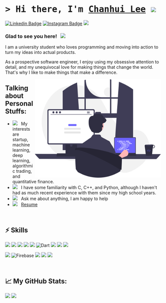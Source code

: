 # <samp>&gt; Hi there, I'm <a href="https://www.linkedin.com/in/chanhui-lee/" target="_blank">Chanhui Lee</a> <img src="https://media.giphy.com/media/hvRJCLFzcasrR4ia7z/giphy.gif" width="25"> </samp>

[![Linkedin Badge](https://img.shields.io/badge/-LinkedIn-0e76a8?style=flat-square&logo=Linkedin&logoColor=white)](https://www.linkedin.com/in/chanhui-lee/)
[![Instagram Badge](https://img.shields.io/badge/-Instagram-e4405f?style=flat-square&logo=Instagram&logoColor=white)](https://www.instagram.com/loup__daniel/)
<a href="loupdaniel12@gmail.com" target="_blank"><img src="https://img.shields.io/badge/Gmail-EA4335?style=flat-square&logo=Gmail&logoColor=white"/></a>


### Glad to see you here! &nbsp; ![](https://visitor-badge.glitch.me/badge?page_id=Gapur.Gapur)

I am a university student who loves programming and moving into action to turn my ideas into actual products.

As a prospective software engineer, I enjoy using my obsessive attention to detail, and my unequivocal love for making things that change the world. That's why I like to make things that make a difference.

<img align="right" alt="GIF" src="https://raw.githubusercontent.com/loupdaniel/loupdaniel/5ad33c456827b0876e47e150ea6431758f36069b/assets/programming.svg" width="408" height="318" />
  
  

## **Talking about Personal Stuffs:**

- <img src="https://github.com/Gapur/Gapur/blob/main/assets/developer.gif?raw=true" width="21" />&nbsp;&nbsp; My interests are startup, machine learning, deep learning, algorithmic trading, and quantitative finance.
- <img src="https://github.com/Gapur/Gapur/blob/main/assets/lightning.gif?raw=true" width="21" />&nbsp;&nbsp; I have some familiarity with C, C++, and Python, although I haven't had as much recent experience with them since my high school years.
- <img src="https://github.com/Gapur/Gapur/blob/main/assets/message.gif?raw=true" width="21" />&nbsp;&nbsp; Ask me about anything, I am happy to help
- <img src="https://github.com/Gapur/Gapur/blob/main/assets/doc.gif?raw=true" width="21" />&nbsp;&nbsp; [Resume](https://drive.google.com/file/d/1kMIpv0-7zHIguTAkrenZ2jpQsOva_K1F/view?usp=sharing)

</br>

## **⚡ Skills**
<img src="https://img.shields.io/badge/html5-E34F26?style=for-the-badge&logo=html5&logoColor=white"> <img src="https://img.shields.io/badge/css3-1572B6?style=for-the-badge&logo=css3&logoColor=white"> <img src="https://img.shields.io/badge/sass-CC6699?style=for-the-badge&logo=sass&logoColor=white"> <img src="https://img.shields.io/badge/javascript-F7DF1E?style=for-the-badge&logo=javascript&logoColor=black"> <img src="https://img.shields.io/badge/typescript-3178C6?style=for-the-badge&logo=typescript&logoColor=white"> ![Dart](https://img.shields.io/badge/Dart-0175C2?style=for-the-badge&logo=dart&logoColor=white) <img src="https://img.shields.io/badge/r-276DC3?style=for-the-badge&logo=r&logoColor=white"> <img src="https://img.shields.io/badge/c-A8B9CC?style=for-the-badge&logo=c&logoColor=white"> <img src="https://img.shields.io/badge/c++-00599C?style=for-the-badge&logo=c%2B%2B&logoColor=white">

<img src="https://img.shields.io/badge/flutter-02569B?style=for-the-badge&logo=flutter&logoColor=white"> ![Firebase](https://img.shields.io/badge/Firebase-FFCA28?style=for-the-badge&logo=firebase&logoColor=white) <img src="https://img.shields.io/badge/github-181717?style=for-the-badge&logo=github&logoColor=white"> <img src="https://img.shields.io/badge/git-F05032?style=for-the-badge&logo=git&logoColor=white"> <img src="https://img.shields.io/badge/linux-FCC624?style=for-the-badge&logo=linux&logoColor=black">

</br>

## 📈 **My GitHub Stats:**

<p>
  <img height="180em" src="https://github-readme-stats.vercel.app/api?username=loupdaniel&show_icons=true&theme=aura" />
  <img height="180em" src="https://github-readme-stats.vercel.app/api/top-langs/?username=loupdaniel&exclude_repo=KNN-Image-Classification&show_icons=true&hide_border=true&layout=compact&theme=aura&langs_count=8"/>
</p>




